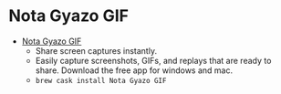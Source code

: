 # Nota Gyazo GIF
- [Nota Gyazo GIF](https://gyazo.com/)
  -  Share screen captures instantly.
  - Easily capture screenshots, GIFs, and replays that are ready to share. Download the free app for windows and mac.
  - `brew cask install Nota Gyazo GIF`
